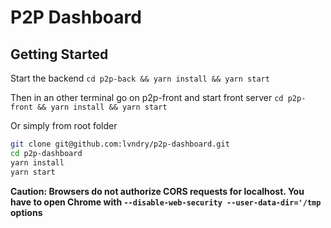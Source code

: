 # P2P Dashboard

## Getting Started

Start the backend
`cd p2p-back && yarn install && yarn start`

Then in an other terminal go on p2p-front and start front server
`cd p2p-front && yarn install && yarn start`

Or simply from root folder

```bash
git clone git@github.com:lvndry/p2p-dashboard.git
cd p2p-dashboard
yarn install
yarn start
```

**Caution: Browsers do not authorize CORS requests for localhost. You have to open Chrome with `--disable-web-security --user-data-dir='/tmp` options**
